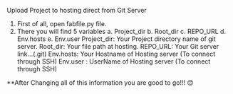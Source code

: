 Upload Project to hosting direct from Git Server

1.	First of all, open fabfile.py file. 
2.	There you will find 5 variables
a.	Project_dir
b.	Root_dir
c.	REPO_URL
d.	Env.hosts
e.	Env.user
Project_dir:
	Your Project directory name of git server.
Root_dir:
	Your file path at hosting.
REPO_URL:
	Your Git server link…(.git)
Env.hosts:
	Your Hostname of Hosting server (To connect through SSH)
Env.user :
	UserName of Hosting server (To connect through SSH)

**After Changing all of this information you are good to go!!! 😊 
